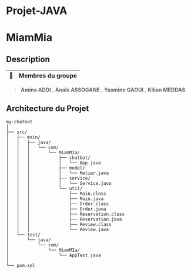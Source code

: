 # Projet-JAVA

# MiamMia
## Description



| :memo:        | Membres du groupe       |
|---------------|:------------------------|
> **Amina ADDI** , **Anaïs ASSOGANE** , **Yasmine GAOUI** , **Kilian MEDDAS**




## Architecture du Projet

```plaintext
my-chatbot
│
├── src/
│   ├── main/
│   │   ├── java/
│   │   │   └── com/
│   │   │       └── MiamMIa/
│   │   │           ├── chatbot/
│   │   │           │   └── App.java
│   │   │           ├── model/
│   │   │           │   └── Metier.java
│   │   │           ├── service/
│   │   │           │   └── Service.java
│   │   │           └── util/
│   │   │               ├── Main.class
│   │   │               ├── Main.java
│   │   │               ├── Order.class
│   │   │               ├── Order.java
│   │   │               ├── Reservation.class
│   │   │               ├── Reservation.java
│   │   │               ├── Review.class
│   │   │               └── Review.java
│   └── test/
│       └── java/
│           └── com/
│               └── MiamMIa/
│                   └── AppTest.java
│
└── pom.xml


